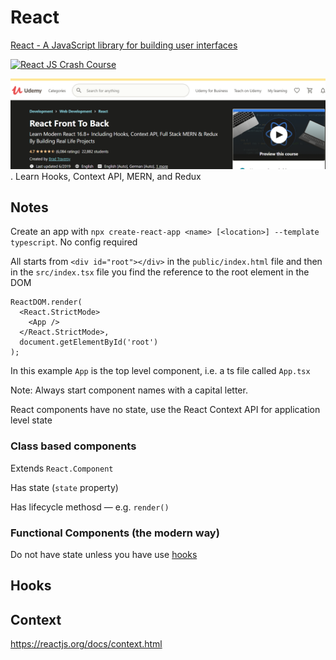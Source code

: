 # React

[React - A JavaScript library for building user interfaces](https://reactjs.org/)

[![React JS Crash Course](https://img.youtube.com/vi/sBws8MSXN7A/0.jpg)](https://www.youtube.com/watch?v=sBws8MSXN7A)

[![React Front To Back](React-Udemy-Screenshot.png)](https://www.udemy.com/course/modern-react-front-to-back/). Learn Hooks, Context API, MERN, and Redux

## Notes

Create an app with `npx create-react-app <name> [<location>] --template typescript`. No config required

All starts from `<div id="root"></div>` in the `public/index.html` file and then in the `src/index.tsx` file you find the reference to the root element in the DOM

```tsx
ReactDOM.render(
  <React.StrictMode>
    <App />
  </React.StrictMode>,
  document.getElementById('root')
);
```

In this example `App` is the top level component, i.e. a ts file called `App.tsx`

Note: Always start component names with a capital letter.

React components have no state, use the React Context API for application level state

### Class based components

Extends `React.Component`

Has state (`state` property)

Has lifecycle methosd — e.g. `render()`

### Functional Components (the modern way)

Do not have state unless you have use [hooks](https://reactjs.org/docs/hooks-overview.html)

## Hooks


## Context

https://reactjs.org/docs/context.html

